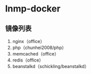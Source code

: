 # lnmp-docker

## 镜像列表

1. nginx（office）
2. php（chunhei2008/php）
3. memcached（office）
4. redis（office）
5. beanstalkd（schickling/beanstalkd）
